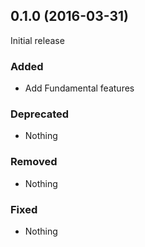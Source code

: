 ## 0.1.0 (2016-03-31)

Initial release

### Added

- Add Fundamental features

### Deprecated

- Nothing

### Removed

- Nothing

### Fixed

- Nothing
